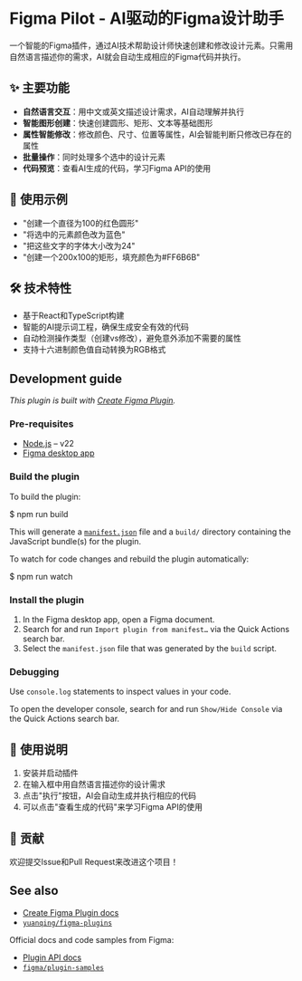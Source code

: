 # Figma Pilot - AI驱动的Figma设计助手

一个智能的Figma插件，通过AI技术帮助设计师快速创建和修改设计元素。只需用自然语言描述你的需求，AI就会自动生成相应的Figma代码并执行。

## ✨ 主要功能

- **自然语言交互**：用中文或英文描述设计需求，AI自动理解并执行
- **智能图形创建**：快速创建圆形、矩形、文本等基础图形
- **属性智能修改**：修改颜色、尺寸、位置等属性，AI会智能判断只修改已存在的属性
- **批量操作**：同时处理多个选中的设计元素
- **代码预览**：查看AI生成的代码，学习Figma API的使用

## 🚀 使用示例

- "创建一个直径为100的红色圆形"
- "将选中的元素颜色改为蓝色"
- "把这些文字的字体大小改为24"
- "创建一个200x100的矩形，填充颜色为#FF6B6B"

## 🛠 技术特性

- 基于React和TypeScript构建
- 智能的AI提示词工程，确保生成安全有效的代码
- 自动检测操作类型（创建vs修改），避免意外添加不需要的属性
- 支持十六进制颜色值自动转换为RGB格式

## Development guide

*This plugin is built with [Create Figma Plugin](https://yuanqing.github.io/create-figma-plugin/).*

### Pre-requisites

- [Node.js](https://nodejs.org) – v22
- [Figma desktop app](https://figma.com/downloads/)

### Build the plugin

To build the plugin:

$ npm run build


This will generate a [`manifest.json`](https://figma.com/plugin-docs/manifest/) file and a `build/` directory containing the JavaScript bundle(s) for the plugin.

To watch for code changes and rebuild the plugin automatically:

$ npm run watch


### Install the plugin

1. In the Figma desktop app, open a Figma document.
2. Search for and run `Import plugin from manifest…` via the Quick Actions search bar.
3. Select the `manifest.json` file that was generated by the `build` script.

### Debugging

Use `console.log` statements to inspect values in your code.

To open the developer console, search for and run `Show/Hide Console` via the Quick Actions search bar.

## 📝 使用说明

1. 安装并启动插件
2. 在输入框中用自然语言描述你的设计需求
3. 点击"执行"按钮，AI会自动生成并执行相应的代码
4. 可以点击"查看生成的代码"来学习Figma API的使用

## 🤝 贡献

欢迎提交Issue和Pull Request来改进这个项目！

## See also

- [Create Figma Plugin docs](https://yuanqing.github.io/create-figma-plugin/)
- [`yuanqing/figma-plugins`](https://github.com/yuanqing/figma-plugins#readme)

Official docs and code samples from Figma:

- [Plugin API docs](https://figma.com/plugin-docs/)
- [`figma/plugin-samples`](https://github.com/figma/plugin-samples#readme)